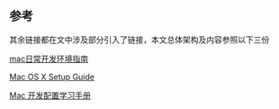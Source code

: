 ## 参考

其余链接都在文中涉及部分引入了链接，本文总体架构及内容参照以下三份

[mac日常开发环境指南](https://www.gitbook.com/book/aaaaaashu/mac-dev-setup/details)

[Mac OS X Setup Guide](http://sourabhbajaj.com/mac-setup/)

[Mac 开发配置学习手册](https://mba811.gitbooks.io/mac-dev/content/)